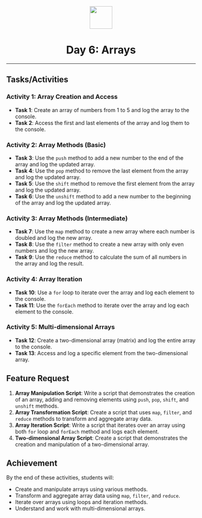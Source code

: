 <div align="center">
  <img height="60" src="https://img.icons8.com/color/344/javascript.png">
  <h1>Day 6: Arrays</h1>
</div>

---

## Tasks/Activities

### Activity 1: Array Creation and Access

- **Task 1**: Create an array of numbers from 1 to 5 and log the array to the console.
- **Task 2**: Access the first and last elements of the array and log them to the console.

### Activity 2: Array Methods (Basic)

- **Task 3**: Use the `push` method to add a new number to the end of the array and log the updated array.
- **Task 4**: Use the `pop` method to remove the last element from the array and log the updated array.
- **Task 5**: Use the `shift` method to remove the first element from the array and log the updated array.
- **Task 6**: Use the `unshift` method to add a new number to the beginning of the array and log the updated array.

### Activity 3: Array Methods (Intermediate)

- **Task 7**: Use the `map` method to create a new array where each number is doubled and log the new array.
- **Task 8**: Use the `filter` method to create a new array with only even numbers and log the new array.
- **Task 9**: Use the `reduce` method to calculate the sum of all numbers in the array and log the result.

### Activity 4: Array Iteration

- **Task 10**: Use a `for` loop to iterate over the array and log each element to the console.
- **Task 11**: Use the `forEach` method to iterate over the array and log each element to the console.

### Activity 5: Multi-dimensional Arrays

- **Task 12**: Create a two-dimensional array (matrix) and log the entire array to the console.
- **Task 13**: Access and log a specific element from the two-dimensional array.

## Feature Request

1. **Array Manipulation Script**: Write a script that demonstrates the creation of an array, adding and removing elements using `push`, `pop`, `shift`, and `unshift` methods.
2. **Array Transformation Script**: Create a script that uses `map`, `filter`, and `reduce` methods to transform and aggregate array data.
3. **Array Iteration Script**: Write a script that iterates over an array using both `for` loop and `forEach` method and logs each element.
4. **Two-dimensional Array Script**: Create a script that demonstrates the creation and manipulation of a two-dimensional array.

## Achievement

By the end of these activities, students will:

- Create and manipulate arrays using various methods.
- Transform and aggregate array data using `map`, `filter`, and `reduce`.
- Iterate over arrays using loops and iteration methods.
- Understand and work with multi-dimensional arrays.